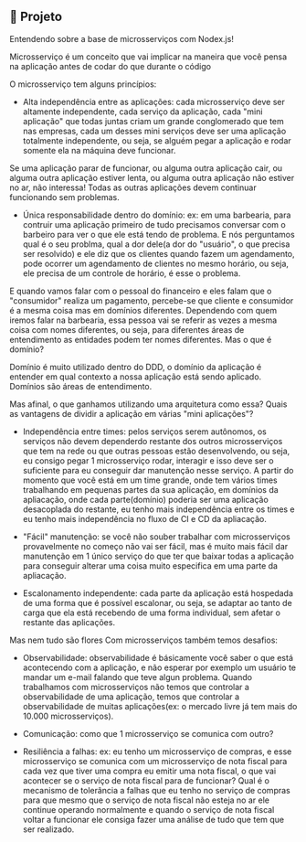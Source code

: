 ## :page_with_curl: Projeto

<LINKEDIN>
Entendendo sobre a base de microsserviços com Nodex.js!
</LINKEDIN>

Microsserviço é um conceito que vai implicar na maneira que você pensa na aplicação antes de codar do que durante o código

O microsserviço tem alguns princípios:

- Alta independência entre as aplicações: cada microsserviço deve ser altamente independente, cada serviço da aplicação, cada "mini aplicação" que todas juntas criam um grande conglomerado que tem nas empresas, cada um desses mini serviços deve ser uma aplicação totalmente independente, ou seja, se alguém pegar a aplicação e rodar somente ela na máquina deve funcionar.

Se uma aplicação parar de funcionar, ou alguma outra aplicação cair, ou alguma outra aplicação estiver lenta, ou alguma outra aplicação não estiver no ar, não interessa! Todas as outras aplicações devem continuar funcionando sem problemas.

- Única responsabilidade dentro do domínio: ex: em uma barbearia, para contruir uma aplicação primeiro de tudo precisamos conversar com o barbeiro para ver o que ele está tendo de problema. E nós perguntamos qual é o seu problma, qual a dor dele(a dor do "usuário", o que precisa ser resolvido) e ele diz que os clientes quando fazem um agendamento, pode ocorrer um agendamento de clientes no mesmo horário, ou seja, ele precisa de um controle de horário, é esse o problema.

E quando vamos falar com o pessoal do financeiro e eles falam que o "consumidor"
realiza um pagamento, percebe-se que cliente e consumidor é a mesma coisa mas em domínios diferentes. Dependendo com quem iremos falar na barbearia, essa pessoa vai se referir as vezes a mesma coisa com nomes diferentes, ou seja, para diferentes áreas de entendimento as entidades podem ter nomes diferentes.
<LINKEDIN>
Mas o que é domínio?
</LINKEDIN>

Domínio é muito utilizado dentro do DDD, o domínio da aplicação é entender em qual contexto a nossa aplicação está sendo aplicado. Domínios são áreas de entendimento.

<LINKEDIN>
Mas afinal, o que ganhamos utilizando uma arquitetura como essa? 
Quais as vantagens de dividir a aplicação em várias "mini aplicações"?

- Independência entre times: pelos serviços serem autônomos, os serviços não devem dependerdo restante dos outros microsserviços que tem na rede ou que outras pessoas estão desenvolvendo, ou seja, eu consigo pegar 1 microsserviço rodar, interagir e isso deve ser o suficiente para eu conseguir dar manutenção nesse serviço. A partir do momento que você está em um time grande, onde tem vários times trabalhando em pequenas partes da sua aplicação, em domínios da apliacação, onde cada parte(domínio) poderia ser uma aplicação desacoplada do restante, eu tenho mais independência entre os times e eu tenho mais independência no fluxo de CI e CD da apliacação.

- "Fácil" manutenção: se você não souber trabalhar com microsserviços provavelmente no começo não vai ser fácil, mas é muito mais fácil dar manutenção em 1 único serviço do que ter que baixar todas a aplicação para conseguir alterar uma coisa muito especifica em uma parte da apliacação.

- Escalonamento independente: cada parte da aplicação está hospedada de uma forma que é possível escalonar, ou seja, se adaptar ao tanto de carga que ela está recebendo de uma forma individual, sem afetar o restante das aplicações.

Mas nem tudo são flores
Com microsserviços também temos desafios:

- Observabilidade: observabilidade é básicamente você saber o que está acontecendo com a aplicação, e não esperar por exemplo um usuário te mandar um e-mail falando que teve algun problema. Quando trabalhamos com microsserviços não temos que controlar a observabilidade de uma aplicação, temos que controlar a observabilidade de muitas aplicações(ex: o mercado livre já tem mais do 10.000 microsserviços).

- Comunicação: como que 1 microsserviço se comunica com outro?

- Resiliência a falhas: ex: eu tenho um microsserviço de compras, e esse microsserviço se comunica com um microsserviço de nota fiscal para cada vez que tiver uma compra eu emitir uma nota fiscal, o que vai acontecer se o serviço de nota fiscal para de funcionar? Qual é o mecanismo de tolerância a falhas que eu tenho no serviço de compras para que mesmo que o serviço de nota fiscal não esteja no ar ele continue operando normalmente e quando o serviço de nota fiscal voltar a funcionar ele consiga fazer uma análise de tudo que tem que ser realizado.
</LINKEDIN>